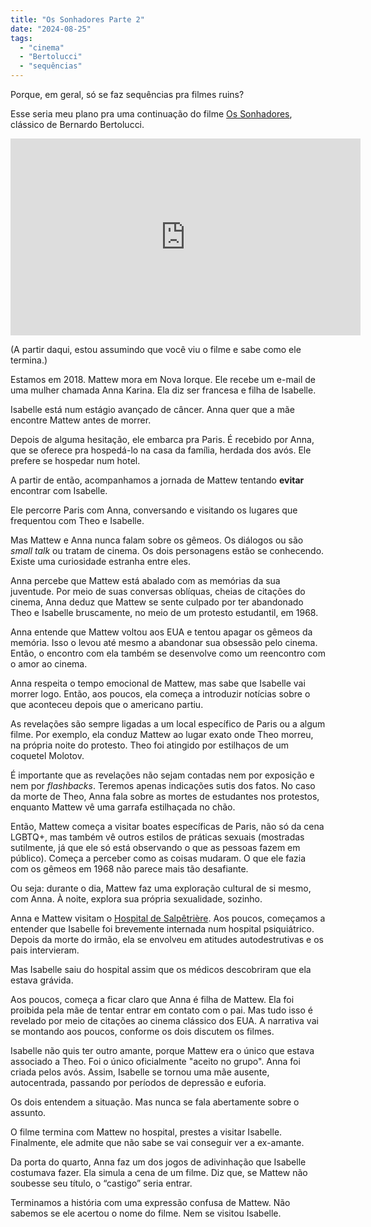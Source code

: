 ```yaml
---
title: "Os Sonhadores Parte 2"
date: "2024-08-25"
tags: 
  - "cinema"
  - "Bertolucci"
  - "sequências"
---
```


Porque, em geral, só se faz sequências pra filmes ruins?

Esse seria meu plano pra uma continuação do filme [Os Sonhadores](https://www.imdb.com/title/tt0309987/?fc=1;ft=20;fm=1), clássico de Bernardo Bertolucci.

<iframe width="560" height="315" src="https://www.youtube.com/embed/cHaoi6CPDg8?si=_tqE44t8UX4P0W47" title="YouTube video player" frameborder="0" allow="accelerometer; autoplay; clipboard-write; encrypted-media; gyroscope; picture-in-picture; web-share" referrerpolicy="strict-origin-when-cross-origin" allowfullscreen></iframe>

(A partir daqui, estou assumindo que você viu o filme e sabe como ele termina.)

Estamos em 2018. Mattew mora em Nova Iorque. Ele recebe um e-mail de uma mulher chamada Anna Karina. Ela diz ser francesa e filha de Isabelle.

Isabelle está num estágio avançado de câncer. Anna quer que a mãe encontre Mattew antes de morrer.

Depois de alguma hesitação, ele embarca pra Paris. É recebido por Anna, que se oferece pra hospedá-lo na casa da família, herdada dos avós. Ele prefere se hospedar num hotel.

A partir de então, acompanhamos a jornada de Mattew tentando **evitar** encontrar com Isabelle.

Ele percorre Paris com Anna, conversando e visitando os lugares que frequentou com Theo e Isabelle.

Mas Mattew e Anna nunca falam sobre os gêmeos. Os diálogos ou são *small talk* ou tratam de cinema. Os dois personagens estão se conhecendo. Existe uma curiosidade estranha entre eles.

Anna percebe que Mattew está abalado com as memórias da sua juventude. Por meio de suas conversas oblíquas, cheias de citações do cinema, Anna deduz que Mattew se sente culpado por ter abandonado Theo e Isabelle bruscamente, no meio de um protesto estudantil, em 1968.

Anna entende que Mattew voltou aos EUA e tentou apagar os gêmeos da memória. Isso o levou até mesmo a abandonar sua obsessão pelo cinema. Então, o encontro com ela também se desenvolve como um reencontro com o amor ao cinema.

Anna respeita o tempo emocional de Mattew, mas sabe que Isabelle vai morrer logo. Então, aos poucos, ela começa a introduzir notícias sobre o que aconteceu depois que o americano partiu.

As revelações são sempre ligadas a um local específico de Paris ou a algum filme. Por exemplo, ela conduz Mattew ao lugar exato onde Theo morreu, na própria noite do protesto. Theo foi atingido por estilhaços de um coquetel Molotov.

É importante que as revelações não sejam contadas nem por exposição e nem por *flashbacks*. Teremos apenas indicações sutis dos fatos. No caso da morte de Theo, Anna fala sobre as mortes de estudantes nos protestos, enquanto Mattew vê uma garrafa estilhaçada no chão.

Então, Mattew começa a visitar boates específicas de Paris, não só da cena LGBTQ+, mas também vê outros estilos de práticas sexuais (mostradas sutilmente, já que ele só está observando o que as pessoas fazem em público). Começa a perceber como as coisas mudaram. O que ele fazia com os gêmeos em 1968 não parece mais tão desafiante.

Ou seja: durante o dia, Mattew faz uma exploração cultural de si mesmo, com Anna. À noite, explora sua própria sexualidade, sozinho.

Anna e Mattew visitam o [Hospital de Salpêtrière](https://pt.wikipedia.org/wiki/Hospital_da_Salpêtrière). Aos poucos, começamos a entender que Isabelle foi brevemente internada num hospital psiquiátrico. Depois da morte do irmão, ela se envolveu em atitudes autodestrutivas e os pais intervieram.

Mas Isabelle saiu do hospital assim que os médicos descobriram que ela estava grávida.

Aos poucos, começa a ficar claro que Anna é filha de Mattew. Ela foi proibida pela mãe de tentar entrar em contato com o pai. Mas tudo isso é revelado por meio de citações ao cinema clássico dos EUA. A narrativa vai se montando aos poucos, conforme os dois discutem os filmes.

Isabelle não quis ter outro amante, porque Mattew era o único que estava associado a Theo. Foi o único oficialmente "aceito no grupo". Anna foi criada pelos avós. Assim, Isabelle se tornou uma mãe ausente, autocentrada, passando por períodos de depressão e euforia.

Os dois entendem a situação. Mas nunca se fala abertamente sobre o assunto.

O filme termina com Mattew no hospital, prestes a visitar Isabelle. Finalmente, ele admite que não sabe se vai conseguir ver a ex-amante.

Da porta do quarto, Anna faz um dos jogos de adivinhação que Isabelle costumava fazer. Ela simula a cena de um filme. Diz que, se Mattew não soubesse seu título, o “castigo” seria entrar.

Terminamos a história com uma expressão confusa de Mattew. Não sabemos se ele acertou o nome do filme. Nem se visitou Isabelle.
